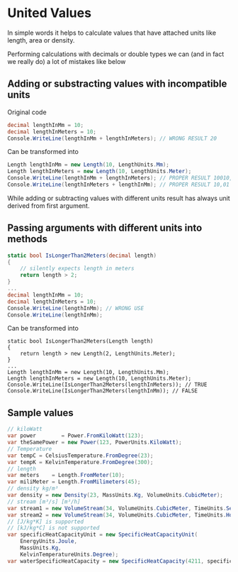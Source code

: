 # United Values

In simple words it helps to calculate values that have attached units like length, area or density.

Performing calculations with decimals or double types we can (and in fact we really do) a lot of mistakes like below

## Adding or substracting values with incompatible units 

Original code 
```csharp
decimal lengthInMm = 10;
decimal lengthInMeters = 10;
Console.WriteLine(lengthInMm + lengthInMeters); // WRONG RESULT 20
```
Can be transformed into

```csharp
Length lengthInMm = new Length(10, LengthUnits.Mm);
Length lengthInMeters = new Length(10, LengthUnits.Meter);           
Console.WriteLine(lengthInMm + lengthInMeters); // PROPER RESULT 10010,00 mm
Console.WriteLine(lengthInMeters + lengthInMm); // PROPER RESULT 10,01 m
```

While adding or subtracting values with different units result has always unit derived from first argument.

## Passing arguments with different units into methods


```csharp
static bool IsLongerThan2Meters(decimal length)
{
    // silently expects length in meters
    return length > 2;
}
...
decimal lengthInMm = 10;
decimal lengthInMeters = 10;
Console.WriteLine(lengthInMm); // WRONG USE
Console.WriteLine(lengthInMm);
```
Can be transformed into
```
static bool IsLongerThan2Meters(Length length)
{
    return length > new Length(2, LengthUnits.Meter);
}
...
Length lengthInMm = new Length(10, LengthUnits.Mm);
Length lengthInMeters = new Length(10, LengthUnits.Meter);
Console.WriteLine(IsLongerThan2Meters(lengthInMeters)); // TRUE
Console.WriteLine(IsLongerThan2Meters(lengthInMm)); // FALSE
```

## Sample values
```csharp
// kiloWatt
var power        = Power.FromKiloWatt(123);
var theSamePower = new Power(123, PowerUnits.KiloWatt);
// Temperature
var tempC = CelsiusTemperature.FromDegree(23);
var tempK = KelvinTemperature.FromDegree(300);
// length
var meters    = Length.FromMeter(10);
var miliMeter = Length.FromMilimeters(45);
// density kg/m³
var density = new Density(23, MassUnits.Kg, VolumeUnits.CubicMeter);
// stream [m³/s] [m³/h]
var stream1 = new VolumeStream(34, VolumeUnits.CubicMeter, TimeUnits.Second);
var stream2 = new VolumeStream(34, VolumeUnits.CubicMeter, TimeUnits.Hour);
// [J/kg*K] is supported
// [kJ/kg*C] is not supported
var specificHeatCapacityUnit = new SpecificHeatCapacityUnit(
    EnergyUnits.Joule,
    MassUnits.Kg,
    KelvinTemperatureUnits.Degree);
var waterSpecificHeatCapacity = new SpecificHeatCapacity(4211, specificHeatCapacityUnit);```
